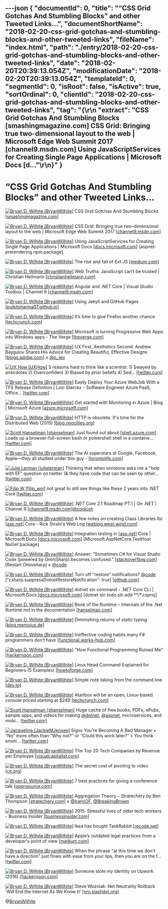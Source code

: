 ---json
{
  "documentId": 0,
  "title": "“CSS Grid Gotchas And Stumbling Blocks” and other Tweeted Links…",
  "documentShortName": "2018-02-20-css-grid-gotchas-and-stumbling-blocks-and-other-tweeted-links",
  "fileName": "index.html",
  "path": "./entry/2018-02-20-css-grid-gotchas-and-stumbling-blocks-and-other-tweeted-links",
  "date": "2018-02-20T20:39:13.054Z",
  "modificationDate": "2018-02-20T20:39:13.054Z",
  "templateId": 0,
  "segmentId": 0,
  "isRoot": false,
  "isActive": true,
  "sortOrdinal": 0,
  "clientId": "2018-02-20-css-grid-gotchas-and-stumbling-blocks-and-other-tweeted-links",
  "tag": "{\r\n  \"extract\": \"CSS Grid Gotchas And Stumbling Blocks [smashingmagazine.com] CSS Grid: Bringing true two-dimensional layout to the web | Microsoft Edge Web Summit 2017 [channel9.msdn.com] Using JavaScriptServices for Creating Single Page Applications | Microsoft Docs [d...\"\r\n}"
}
---

# “CSS Grid Gotchas And Stumbling Blocks” and other Tweeted Links…

[<img alt="Bryan D. Wilhite [BryanWilhite]" src="https://songhay.blob.core.windows.net/shared-social-twitter/BryanWilhite.jpeg">](http://t.co/UNdqV0Z1zz "Bryan D. Wilhite [BryanWilhite]") CSS Grid Gotchas And Stumbling Blocks [[smashingmagazine.com]](https://www.smashingmagazine.com/2017/09/css-grid-gotchas-stumbling-blocks/)

[<img alt="Bryan D. Wilhite [BryanWilhite]" src="https://songhay.blob.core.windows.net/shared-social-twitter/BryanWilhite.jpeg">](http://t.co/UNdqV0Z1zz "Bryan D. Wilhite [BryanWilhite]") CSS Grid: Bringing true two-dimensional layout to the web | Microsoft Edge Web Summit 2017 [[channel9.msdn.com]](https://channel9.msdn.com/Events/WebPlatformSummit/Microsoft-Edge-Web-Summit-2017/ES08)

[<img alt="Bryan D. Wilhite [BryanWilhite]" src="https://songhay.blob.core.windows.net/shared-social-twitter/BryanWilhite.jpeg">](http://t.co/UNdqV0Z1zz "Bryan D. Wilhite [BryanWilhite]") Using JavaScriptServices for Creating Single Page Applications | Microsoft Docs [[docs.microsoft.com]](https://docs.microsoft.com/en-us/aspnet/core/client-side/spa-services) [aspnet-prerendering npm package]

[<img alt="Bryan D. Wilhite [BryanWilhite]" src="https://songhay.blob.core.windows.net/shared-social-twitter/BryanWilhite.jpeg">](http://t.co/UNdqV0Z1zz "Bryan D. Wilhite [BryanWilhite]") The rise and fall of Ext JS [[medium.com]](https://medium.com/@ModusJesus/the-rise-and-fall-of-ext-js-c9d727131991)

[<img alt="Bryan D. Wilhite [BryanWilhite]" src="https://songhay.blob.core.windows.net/shared-social-twitter/BryanWilhite.jpeg">](http://t.co/UNdqV0Z1zz "Bryan D. Wilhite [BryanWilhite]") Web Truths: JavaScript can’t be trusted | Christian Heilmann [[christianheilmann.com]](https://christianheilmann.com/2017/09/26/web-truths-javascript-cant-be-trusted/)

[<img alt="Bryan D. Wilhite [BryanWilhite]" src="https://songhay.blob.core.windows.net/shared-social-twitter/BryanWilhite.jpeg">](http://t.co/UNdqV0Z1zz "Bryan D. Wilhite [BryanWilhite]") Angular and .NET Core | Visual Studio Toolbox | Channel 9 [[channel9.msdn.com]](https://channel9.msdn.com/Shows/Visual-Studio-Toolbox/Angular-and-NET-Core)

[<img alt="Bryan D. Wilhite [BryanWilhite]" src="https://songhay.blob.core.windows.net/shared-social-twitter/BryanWilhite.jpeg">](http://t.co/UNdqV0Z1zz "Bryan D. Wilhite [BryanWilhite]") Using Jekyll and GitHub Pages [[pulkitsharma07.github.io]](https://pulkitsharma07.github.io/2017/09/23/using-jekyll-and-github-pages/)

[<img alt="Bryan D. Wilhite [BryanWilhite]" src="https://songhay.blob.core.windows.net/shared-social-twitter/BryanWilhite.jpeg">](http://t.co/UNdqV0Z1zz "Bryan D. Wilhite [BryanWilhite]") It’s time to give Firefox another chance [[techcrunch.com]](https://techcrunch.com/2017/09/29/its-time-to-give-firefox-another-chance/)

[<img alt="Bryan D. Wilhite [BryanWilhite]" src="https://songhay.blob.core.windows.net/shared-social-twitter/BryanWilhite.jpeg">](http://t.co/UNdqV0Z1zz "Bryan D. Wilhite [BryanWilhite]") Microsoft is turning Progressive Web Apps into Windows apps - The Verge [[theverge.com]](https://www.theverge.com/2018/2/7/16987842/microsoft-progressive-web-apps-pwa-edge-windows-10)

[<img alt="Bryan D. Wilhite [BryanWilhite]" src="https://songhay.blob.core.windows.net/shared-social-twitter/BryanWilhite.jpeg">](http://t.co/UNdqV0Z1zz "Bryan D. Wilhite [BryanWilhite]") UX First, Aesthetics Second: Andrew Baygulov Shares His Advice for Creating Beautiful, Effective Designs [[blogs.adobe.com]](http://blogs.adobe.com/creativecloud/ux-first-aesthetics-second-andrew-baygulov-shares-his-advice-for-creating-beautiful-effective-designs) » [@o_jeo](http://twitter.com/o_jeo)

[<img alt="UX How [UXHow]" src="https://songhay.blob.core.windows.net/shared-social-twitter/UXHow.png">](http://t.co/I77aw3puO9 "UX How [UXHow]") 5 reasons hard to think like a scientist: 1) Swayed by anecdotes 2) Overconfident 3) Biased by prior beliefs 4) Sed… [[twitter.com]](https://twitter.com/i/web/status/960519669705838593)

[<img alt="Bryan D. Wilhite [BryanWilhite]" src="https://songhay.blob.core.windows.net/shared-social-twitter/BryanWilhite.jpeg">](http://t.co/UNdqV0Z1zz "Bryan D. Wilhite [BryanWilhite]") Easily Deploy Your Azure WebJob With a TFS Release Definition | Loïc Sterckx – Software Engineer Azure PaaS, Office… [[twitter.com]](https://twitter.com/i/web/status/960621628852973568)

[<img alt="Bryan D. Wilhite [BryanWilhite]" src="https://songhay.blob.core.windows.net/shared-social-twitter/BryanWilhite.jpeg">](http://t.co/UNdqV0Z1zz "Bryan D. Wilhite [BryanWilhite]") Get started with Monitoring in Azure | Blog | Microsoft Azure [[azure.microsoft.com]](https://azure.microsoft.com/en-us/blog/get-started-with-monitoring-in-azure/)

[<img alt="Bryan D. Wilhite [BryanWilhite]" src="https://songhay.blob.core.windows.net/shared-social-twitter/BryanWilhite.jpeg">](http://t.co/UNdqV0Z1zz "Bryan D. Wilhite [BryanWilhite]") HTTP is obsolete. It's time for the Distributed Web (2015) [[blog.neocities.org]](https://blog.neocities.org/blog/2015/09/08/its-time-for-the-distributed-web.html)

[<img alt="Scott Hanselman [shanselman]" src="https://songhay.blob.core.windows.net/shared-social-twitter/shanselman.jpg">](https://t.co/KWE5X1BBOh "Scott Hanselman [shanselman]") Just found out about [[shell.azure.com]](http://shell.azure.com). Loads up a browser-full-screen bash or powershell shell in a containe… [[twitter.com]](https://twitter.com/i/web/status/959598397714939904)

[<img alt="Bryan D. Wilhite [BryanWilhite]" src="https://songhay.blob.core.windows.net/shared-social-twitter/BryanWilhite.jpeg">](http://t.co/UNdqV0Z1zz "Bryan D. Wilhite [BryanWilhite]") The AI superstars at Google, Facebook, Apple—they all studied under this guy - [[torontolife.com]](https://torontolife.com/tech/ai-superstars-google-facebook-apple-studied-guy/)

[<img alt="Julie Lerman [julielerman]" src="https://songhay.blob.core.windows.net/shared-social-twitter/julielerman.jpeg">](https://t.co/gBUhMI3y8i "Julie Lerman [julielerman]") Thinking that when someone asks me a "help with EF" question on twitter (&amp; they have code that can be seen by other… [[twitter.com]](https://twitter.com/i/web/status/964890659479080960)

[<img alt="Filip W [filip_woj]" src="https://songhay.blob.core.windows.net/shared-social-twitter/filip_woj.jpg">](http://t.co/VCkinoHijZ "Filip W [filip_woj]") not great to still see things like these 2 years into .NET Core [[twitter.com]](https://twitter.com/filip_woj/status/959335368951771136/photo/1)

[<img alt="Bryan D. Wilhite [BryanWilhite]" src="https://songhay.blob.core.windows.net/shared-social-twitter/BryanWilhite.jpeg">](http://t.co/UNdqV0Z1zz "Bryan D. Wilhite [BryanWilhite]") .NET Core 2.1 Roadmap PT.1 | On .NET | Channel 9 [[channel9.msdn.com]](https://channel9.msdn.com/Shows/On-NET/NET-Core-21-Roadmap-PT1)[@coolcsh](http://twitter.com/coolcsh)

[<img alt="Bryan D. Wilhite [BryanWilhite]" src="https://songhay.blob.core.windows.net/shared-social-twitter/BryanWilhite.jpeg">](http://t.co/UNdqV0Z1zz "Bryan D. Wilhite [BryanWilhite]") A few notes on creating Class Libraries for [[asp.net]](http://ASP.NET) Core - Rick Strahl's Web Log [[weblog.west-wind.com]](https://weblog.west-wind.com/posts/2017/Sep/26/A-few-notes-on-creating-Class-Libraries-for-ASPNET-Core)

[<img alt="Bryan D. Wilhite [BryanWilhite]" src="https://songhay.blob.core.windows.net/shared-social-twitter/BryanWilhite.jpeg">](http://t.co/UNdqV0Z1zz "Bryan D. Wilhite [BryanWilhite]") Integration testing in [[asp.net]](http://ASP.NET) Core | Microsoft Docs [[docs.microsoft.com]](https://docs.microsoft.com/en-us/aspnet/core/testing/integration-testing) [Microsoft.AspNetCore.TestHost NuGet package]

[<img alt="Bryan D. Wilhite [BryanWilhite]" src="https://songhay.blob.core.windows.net/shared-social-twitter/BryanWilhite.jpeg">](http://t.co/UNdqV0Z1zz "Bryan D. Wilhite [BryanWilhite]") Answer: “Sometimes C# for Visual Studio Code (powered by OmniSharp) becomes confused.” [[stackoverflow.com]](https://stackoverflow.com/a/41799416/22944) [Restart Omnisharp] « [@code](http://twitter.com/code)

[<img alt="Bryan D. Wilhite [BryanWilhite]" src="https://songhay.blob.core.windows.net/shared-social-twitter/BryanWilhite.jpeg">](http://t.co/UNdqV0Z1zz "Bryan D. Wilhite [BryanWilhite]") Turn off "restore" notifications? [@code](http://twitter.com/code) ["csharp.suppressDotnetRestoreNotification": true] [[github.com]](https://github.com/OmniSharp/omnisharp-vscode/issues/193?platform=hootsuite)

[<img alt="Bryan D. Wilhite [BryanWilhite]" src="https://songhay.blob.core.windows.net/shared-social-twitter/BryanWilhite.jpeg">](http://t.co/UNdqV0Z1zz "Bryan D. Wilhite [BryanWilhite]") dotnet sln command - .NET Core CLI | Microsoft Docs [[docs.microsoft.com]](https://docs.microsoft.com/en-us/dotnet/core/tools/dotnet-sln) [dotnet sln todo.sln add **/*.csproj]

[<img alt="Bryan D. Wilhite [BryanWilhite]" src="https://songhay.blob.core.windows.net/shared-social-twitter/BryanWilhite.jpeg">](http://t.co/UNdqV0Z1zz "Bryan D. Wilhite [BryanWilhite]") Book of the Runtime – Internals of the .Net Runtime not in the documentation [[hanselman.com]](https://www.hanselman.com/blog/TheBookOfTheRuntimeTheInternalsOfTheNETRuntimeThatYouWontFindInTheDocumentation.aspx)

[<img alt="Bryan D. Wilhite [BryanWilhite]" src="https://songhay.blob.core.windows.net/shared-social-twitter/BryanWilhite.jpeg">](http://t.co/UNdqV0Z1zz "Bryan D. Wilhite [BryanWilhite]") Diminishing returns of static typing [[blog.merovius.de]](https://blog.merovius.de/2017/09/12/diminishing-returns-of-static-typing.html)

[<img alt="Bryan D. Wilhite [BryanWilhite]" src="https://songhay.blob.core.windows.net/shared-social-twitter/BryanWilhite.jpeg">](http://t.co/UNdqV0Z1zz "Bryan D. Wilhite [BryanWilhite]") Ineffective coding habits many F# programmers don’t have [[functional.works-hub.com]](https://functional.works-hub.com/blog/Seven-ineffective-coding-habits-many-F-programmers-don-t-have)

[<img alt="Bryan D. Wilhite [BryanWilhite]" src="https://songhay.blob.core.windows.net/shared-social-twitter/BryanWilhite.jpeg">](http://t.co/UNdqV0Z1zz "Bryan D. Wilhite [BryanWilhite]") “How Functional Programming Ruined Me” [[hackernoon.com]](https://hackernoon.com/how-functional-programming-ruined-me-7886c12a46fd)

[<img alt="Bryan D. Wilhite [BryanWilhite]" src="https://songhay.blob.core.windows.net/shared-social-twitter/BryanWilhite.jpeg">](http://t.co/UNdqV0Z1zz "Bryan D. Wilhite [BryanWilhite]") Linux Head Command Explained for Beginners (5 Examples) [[howtoforge.com]](https://www.howtoforge.com/linux-head-command/)

[<img alt="Bryan D. Wilhite [BryanWilhite]" src="https://songhay.blob.core.windows.net/shared-social-twitter/BryanWilhite.jpeg">](http://t.co/UNdqV0Z1zz "Bryan D. Wilhite [BryanWilhite]") Simple note taking from the command line [[dev.to]](https://dev.to/ricardomol/note-taking-from-the-command-line-156)

[<img alt="Bryan D. Wilhite [BryanWilhite]" src="https://songhay.blob.core.windows.net/shared-social-twitter/BryanWilhite.jpeg">](http://t.co/UNdqV0Z1zz "Bryan D. Wilhite [BryanWilhite]") Ataribox will be an open, Linux-based console priced starting at $249 [[techcrunch.com]](https://techcrunch.com/2017/09/26/ataribox-will-be-an-open-linux-based-console-priced-starting-at-249/)

[<img alt="Scott Hanselman [shanselman]" src="https://songhay.blob.core.windows.net/shared-social-twitter/shanselman.jpg">](https://t.co/KWE5X1BBOh "Scott Hanselman [shanselman]") Huge cache of free books, PDFs, ePubs, sample apps, and videos for making [@dotnet](http://twitter.com/dotnet), [@aspnet](http://twitter.com/aspnet), microservices, and mobi… [[twitter.com]](https://twitter.com/i/web/status/961002692658135041)

[<img alt="Jacqueline [JackieMJensen]" src="https://songhay.blob.core.windows.net/shared-social-twitter/JackieMJensen.jpg">](https://t.co/DYdE13nkCx "Jacqueline [JackieMJensen]") Signs You're Becoming A Bad Manager • “No” more often than “Why not?” or “Could this work later?” • You think emoti… [[twitter.com]](https://twitter.com/i/web/status/960524924120166401)

[<img alt="Bryan D. Wilhite [BryanWilhite]" src="https://songhay.blob.core.windows.net/shared-social-twitter/BryanWilhite.jpeg">](http://t.co/UNdqV0Z1zz "Bryan D. Wilhite [BryanWilhite]") The Top 20 Tech Companies by Revenue per Employee [[visualcapitalist.com]](http://www.visualcapitalist.com/top-20-tech-companies-revenue-per-employee/)

[<img alt="Bryan D. Wilhite [BryanWilhite]" src="https://songhay.blob.core.windows.net/shared-social-twitter/BryanWilhite.jpeg">](http://t.co/UNdqV0Z1zz "Bryan D. Wilhite [BryanWilhite]") The secret cost of pivoting to video [[cjr.org]](https://www.cjr.org/business_of_news/pivot-to-video.php)

[<img alt="Bryan D. Wilhite [BryanWilhite]" src="https://songhay.blob.core.windows.net/shared-social-twitter/BryanWilhite.jpeg">](http://t.co/UNdqV0Z1zz "Bryan D. Wilhite [BryanWilhite]") 7 best practices for giving a conference talk [[opensource.com]](https://opensource.com/article/17/9/7-best-practices-giving-conference-talk)

[<img alt="Bryan D. Wilhite [BryanWilhite]" src="https://songhay.blob.core.windows.net/shared-social-twitter/BryanWilhite.jpeg">](http://t.co/UNdqV0Z1zz "Bryan D. Wilhite [BryanWilhite]") Aggregation Theory – Stratechery by Ben Thompson [[stratechery.com]](https://stratechery.com/2015/aggregation-theory/) » [@IramiOF](http://twitter.com/IramiOF), [@BreakingBrown](http://twitter.com/BreakingBrown)

[<img alt="Bryan D. Wilhite [BryanWilhite]" src="https://songhay.blob.core.windows.net/shared-social-twitter/BryanWilhite.jpeg">](http://t.co/UNdqV0Z1zz "Bryan D. Wilhite [BryanWilhite]") 2015: Stressful lives of older tech workers - Business Insider [[businessinsider.com]](http://www.businessinsider.com/stressful-lives-of-older-tech-workers-2015-11)

[<img alt="Bryan D. Wilhite [BryanWilhite]" src="https://songhay.blob.core.windows.net/shared-social-twitter/BryanWilhite.jpeg">](http://t.co/UNdqV0Z1zz "Bryan D. Wilhite [BryanWilhite]") Ikea has bought TaskRabbit [[recode.net]](https://www.recode.net/2017/9/28/16377528/ikea-acquisition-taskrabbit)

[<img alt="Bryan D. Wilhite [BryanWilhite]" src="https://songhay.blob.core.windows.net/shared-social-twitter/BryanWilhite.jpeg">](http://t.co/UNdqV0Z1zz "Bryan D. Wilhite [BryanWilhite]") Apple’s outdated legal practices from a developer's point of view [[medium.com]](https://medium.com/bambuu/a-story-of-apples-excruciating-outdated-legal-practices-e5c144f0aeeb)

[<img alt="Bryan D. Wilhite [BryanWilhite]" src="https://songhay.blob.core.windows.net/shared-social-twitter/BryanWilhite.jpeg">](http://t.co/UNdqV0Z1zz "Bryan D. Wilhite [BryanWilhite]") When the phrase "at this time we don't have a direction" just flows with ease from your lips, then you are on the f… [[twitter.com]](https://twitter.com/i/web/status/960548153467420672)

[<img alt="Bryan D. Wilhite [BryanWilhite]" src="https://songhay.blob.core.windows.net/shared-social-twitter/BryanWilhite.jpeg">](http://t.co/UNdqV0Z1zz "Bryan D. Wilhite [BryanWilhite]") Someone stole my identity on Upwork (2016) [[hackernoon.com]](https://hackernoon.com/someone-stole-my-identity-on-upwork-and-all-i-got-was-this-lousy-blog-post-d63aab2b4c90)

[<img alt="Bryan D. Wilhite [BryanWilhite]" src="https://songhay.blob.core.windows.net/shared-social-twitter/BryanWilhite.jpeg">](http://t.co/UNdqV0Z1zz "Bryan D. Wilhite [BryanWilhite]") Steve Wozniak: Net Neutrality Rollback 'Will End the Internet As We Know It' [[yro.slashdot.org]](https://yro.slashdot.org/story/17/09/30/0240204/steve-wozniak-net-neutrality-rollback-will-end-the-internet-as-we-know-it?utm_source=feedly1.0mainlinkanon&utm_medium=feed)

@[BryanWilhite](https://twitter.com/BryanWilhite)
